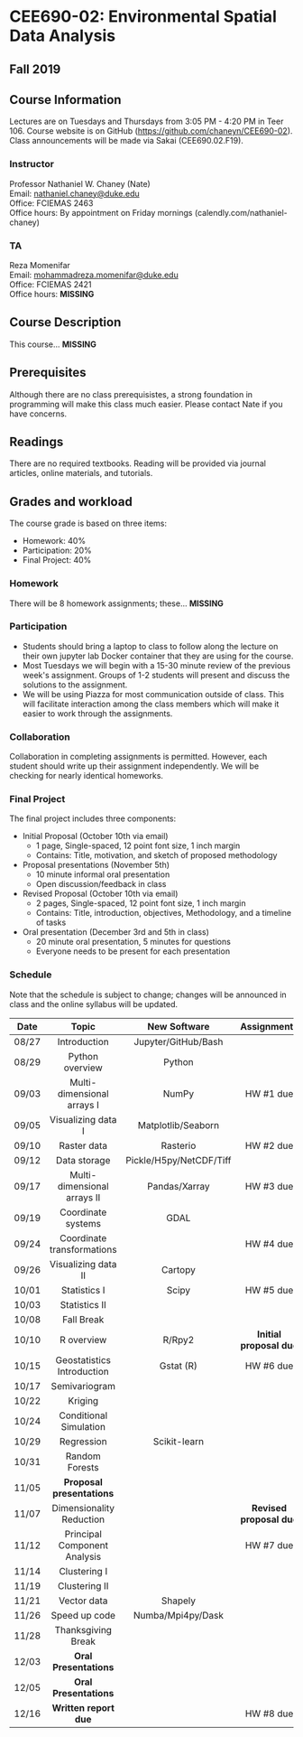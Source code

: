 # CEE690-02: Environmental Spatial Data Analysis
## Fall 2019

## Course Information
Lectures are on Tuesdays and Thursdays from 3:05 PM - 4:20 PM in Teer 106. Course website is on GitHub (https://github.com/chaneyn/CEE690-02). Class announcements will be made via Sakai (CEE690.02.F19).

### Instructor
Professor Nathaniel W. Chaney (Nate)  
Email: nathaniel.chaney@duke.edu  
Office: FCIEMAS 2463  
Office hours: By appointment on Friday mornings (calendly.com/nathaniel-chaney)

### TA
Reza Momenifar  
Email: mohammadreza.momenifar@duke.edu  
Office: FCIEMAS 2421  
Office hours: **MISSING**

## Course Description
This course... **MISSING**

## Prerequisites
Although there are no class prerequisistes, a strong foundation in programming will make this class much easier. Please contact Nate if you have concerns. 

## Readings
There are no required textbooks. Reading will be provided via journal articles, online materials, and tutorials.

## Grades and workload
The course grade is based on three items:
* Homework: 40%
* Participation: 20%
* Final Project: 40%

### Homework
There will be 8 homework assignments; these... **MISSING**

### Participation
* Students should bring a laptop to class to follow along the lecture on their own jupyter lab Docker container that they are using for the course. 
* Most Tuesdays we will begin with a 15-30 minute review of the previous week's assignment. Groups of 1-2 students will present and discuss the solutions to the assignment. 
* We will be using Piazza for most communication outside of class. This will facilitate interaction among the class members which will make it easier to work through the assignments. 

### Collaboration
Collaboration in completing assignments is permitted. However, each student should write up their assignment independently. We will be checking for nearly identical homeworks. 

### Final Project
The final project includes three components:
* Initial Proposal (October 10th via email)
  * 1 page, Single-spaced, 12 point font size, 1 inch margin
  * Contains: Title, motivation, and sketch of proposed methodology
* Proposal presentations (November 5th)
  * 10 minute informal oral presentation
  * Open discussion/feedback in class
* Revised Proposal (October 10th via email)
  * 2 pages, Single-spaced, 12 point font size, 1 inch margin
  * Contains: Title, introduction, objectives, Methodology, and a timeline of tasks
* Oral presentation (December 3rd and 5th in class)
  * 20 minute oral presentation, 5 minutes for questions
  * Everyone needs to be present for each presentation
  
### Schedule
Note that the schedule is subject to change; changes will be announced in class and the online syllabus will be updated.

|Date|Topic|New Software|Assignments|Presentation|
|:-:|:-:|:-:|:-:|:-:|
|08/27|Introduction|Jupyter/GitHub/Bash||
|08/29|Python overview|Python||
|09/03|Multi-dimensional arrays I|NumPy|HW #1 due|
|09/05|Visualizing data I|Matplotlib/Seaborn||Reza and Nate|
|09/10|Raster data|Rasterio|HW #2 due||
|09/12|Data storage|Pickle/H5py/NetCDF/Tiff||TBD|
|09/17|Multi-dimensional arrays II|Pandas/Xarray|HW #3 due||
|09/19|Coordinate systems|GDAL||TBD|
|09/24|Coordinate transformations||HW #4 due||
|09/26|Visualizing data II|Cartopy||TBD|
|10/01|Statistics I|Scipy|HW #5 due||
|10/03|Statistics II|||TBD|
|10/08|Fall Break|||
|10/10|R overview|R/Rpy2|**Initial proposal due**|
|10/15|Geostatistics Introduction|Gstat (R)|HW #6 due|
|10/17|Semivariogram|||TBD|
|10/22|Kriging|||
|10/24|Conditional Simulation|||
|10/29|Regression|Scikit-learn|||
|10/31|Random Forests||||
|11/05|**Proposal presentations**|||
|11/07|Dimensionality Reduction||**Revised proposal due**|
|11/12|Principal Component Analysis||HW #7 due|
|11/14|Clustering I|||TBD|
|11/19|Clustering II||||
|11/21|Vector data|Shapely|||
|11/26|Speed up code|Numba/Mpi4py/Dask||
|11/28|Thanksgiving Break|||
|12/03|**Oral Presentations**|||
|12/05|**Oral Presentations**|||
|12/16|**Written report due**||HW #8 due| 
